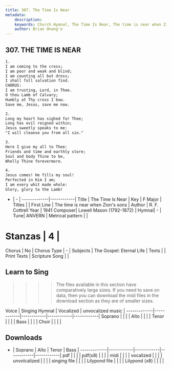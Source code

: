 ```yaml
---
title: 307. The Time Is Near
metadata:
    description: 
    keywords: Church Hymnal, The Time Is Near, The time is near when Zion's sons, 
    author: Brian Onang'o
---
```



## 307. THE TIME IS NEAR

```txt
1.
I am coming to the cross;
I am poor and weak and blind;
I am counting all but dross;
I shall full salvation find.
CHORUS:
I am trusting, Lord, in Thee.
O thou Lamb of Calvary;
Humbly at Thy cross I bow.
Save me, Jesus, save me now.

2.
Long my heart has sighed for Thee;
Long has evil reigned within;
Jesus sweetly speaks to me:
"I will cleanse you from all sin."

3.
Here I give my all to Thee:
Friends and time and earthly store;
Soul and body Thine to be,
Wholly Thine forevermore.

4.
Jesus comes! He fills my soul!
Perfected in Him I am;
I am every whit made whole:
Glory, glory to the Lamb!
```

- |   -  |
-------------|------------|
Title | The Time Is Near |
Key | F Major |
Titles |  |
First Line | The time is near when Zion's sons |
Author | R. F. Cottrell
Year | 1941
Composer| Lowell Mason (1792-1872) |
Hymnal|  - |
Tune| ANVERN |
Metrical pattern | |
# Stanzas | 4 |
Chorus | No |
Chorus Type | - |
Subjects | The Gospel: Eternal Life |
Texts |  |
Print Texts | 
Scripture Song |  |
  
## Learn to Sing

>>>> The files available in this section have comparatively large sizes. If you need to save on data, then you can download the midi files in the download section as they are of smaller sizes.

Voice |  Singing Hymnal | Vocalized | unvocalized music |
-------------|------------|------------|------------|------------|
Soprano | | | |
Alto | | | |
Tenor | | | |
Bass | | | |
Choir | | | |

## Downloads

- |  Soprano | Alto | Tenor | Bass |
-------------|------------|------------|------------|------------|
pdf | | | |
pdf(x8) | | | |
midi | | | |
vocalized | | | |
unvolcalized | | | |
singing file | | | |
Lilypond file | | | |
Lilypond (x8) | | | |
  
